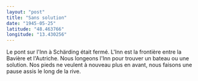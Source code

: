 ```yaml
---
layout: "post"
title: "Sans solution"
date: "1945-05-25"
latitude: "48.463766"
longitude: "13.430256"
---
```


Le pont sur l'Inn à Schärding était fermé. L'Inn est la frontière entre la Bavière et l'Autriche. Nous longeons l'Inn pour trouver un bateau ou une solution. Nos pieds ne veulent à nouveau plus en avant, nous faisons une pause assis le long de la rive.


<div class="histoire"></div>

<div class="commentaire"></div>